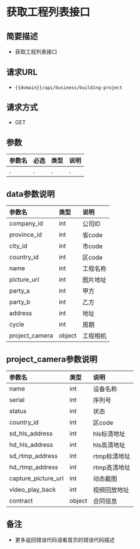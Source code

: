# 获取工程列表接口

## 简要描述

* 获取工程列表接口

## 请求URL

* `{{domain}}/api/business/building-project`

## 请求方式

* GET 

## 参数

| 参数名 | 必选 | 类型 | 说明 |
| :--- | :--- | :--- | :--- |
| . | . | . | . |

## data参数说明

| 参数名 | 类型 | 说明 |
| :--- | :--- | :--- |
| company\_id | int | 公司ID |
| province\_id | int | 省code |
| city\_id | int | 市code |
| country\_id | int | 区code |
| name | int | 工程名称 |
| picture\_url | int | 图片地址 |
| party\_a | int | 甲方 |
| party\_b | int | 乙方 |
| address | int | 地址 |
| cycle | int | 周期 |
| project\_camera | object | 工程相机 |

## project\_camera参数说明

| 参数名 | 类型 | 说明 |
| :--- | :--- | :--- |
| name | int | 设备名称 |
| serial | int | 序列号 |
| status | int | 状态 |
| country\_id | int | 区code |
| sd\_hls\_address | int | hls标清地址 |
| hd\_hls\_address | int | hls高清地址 |
| sd\_rtmp\_address | int | rtmp标清地址 |
| hd\_rtmp\_address | int | rtmp高清地址 |
| capture\_picture\_url | int | 动态截图 |
| video\_play\_back | int | 视频回放地址 |
| contract | object | 合同信息 |

## 备注

* 更多返回错误代码请看首页的错误代码描述

